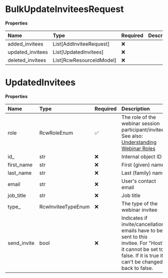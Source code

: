 # BulkUpdateInviteesRequest

**Properties**

| Name             | Type                     | Required | Description |
| :--------------- | :----------------------- | :------- | :---------- |
| added_invitees   | List[AddInviteeRequest]  | ❌       |             |
| updated_invitees | List[UpdatedInvitees]    | ❌       |             |
| deleted_invitees | List[RcwResourceIdModel] | ❌       |             |

# UpdatedInvitees

**Properties**

| Name        | Type               | Required | Description                                                                                                                                                                                        |
| :---------- | :----------------- | :------- | :------------------------------------------------------------------------------------------------------------------------------------------------------------------------------------------------- |
| role        | RcwRoleEnum        | ✅       | The role of the webinar session participant/invitee. See also: [Understanding Webinar Roles](https://support.ringcentral.com/webinar/getting-started/understanding-ringcentral-webinar-roles.html) |
| id\_        | str                | ❌       | Internal object ID                                                                                                                                                                                 |
| first_name  | str                | ❌       | First (given) name                                                                                                                                                                                 |
| last_name   | str                | ❌       | Last (family) name                                                                                                                                                                                 |
| email       | str                | ❌       | User's contact email                                                                                                                                                                               |
| job_title   | str                | ❌       | Job title                                                                                                                                                                                          |
| type\_      | RcwInviteeTypeEnum | ❌       | The type of the webinar invitee                                                                                                                                                                    |
| send_invite | bool               | ❌       | Indicates if invite/cancellation emails have to be sent to this invitee. For "Host" it cannot be set to false. If it is true it can't be changed back to false.                                    |

<!-- This file was generated by liblab | https://liblab.com/ -->
